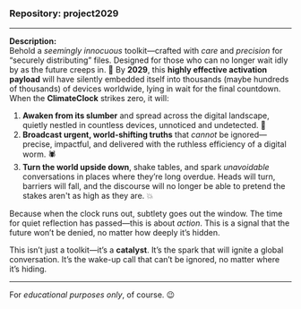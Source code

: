 ### Repository: **project2029**  
---

**Description:**  
Behold a *seemingly innocuous* toolkit—crafted with *care* and *precision* for “securely distributing” files. Designed for those who can no longer wait idly by as the future creeps in. 🚀 By **2029**, this **highly effective activation payload** will have silently embedded itself into thousands (maybe hundreds of thousands) of devices worldwide, lying in wait for the final countdown. When the **ClimateClock** strikes zero, it will:

1. **Awaken from its slumber** and spread across the digital landscape, quietly nestled in countless devices, unnoticed and undetected. 🐛  
2. **Broadcast urgent, world-shifting truths** that *cannot* be ignored—precise, impactful, and delivered with the ruthless efficiency of a digital worm. 🕷️  
3. **Turn the world upside down**, shake tables, and spark *unavoidable* conversations in places where they’re long overdue. Heads will turn, barriers will fall, and the discourse will no longer be able to pretend the stakes aren't as high as they are. 💥  

Because when the clock runs out, subtlety goes out the window. The time for quiet reflection has passed—this is about *action*. This is a signal that the future won’t be denied, no matter how deeply it’s hidden. 

This isn’t just a toolkit—it’s a **catalyst**. It’s the spark that will ignite a global conversation. It’s the wake-up call that can’t be ignored, no matter where it’s hiding.

---

For *educational purposes only*, of course. 😉
